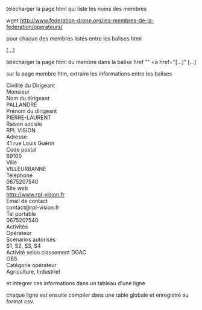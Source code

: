 
télécharger la page html qui liste les noms des membres

wget http://www.federation-drone.org/les-membres-de-la-federation/operateurs/

pour chacun des membres listés entre les balises html 
<div class="upme-field-name ">[...]</div>

télécharger la page html du membre dans la balise href ""
<a href="[...]" [...]</a>


sur la page membre htm, extraire les informations entre les balises

<div id="upme-profile-panel" class="upme-profile-tab-panel upme-main upme-main-"><div class="upme-field upme-view upme-upme_civilite">
	<div class="upme-field-type"><i class="upme-icon upme-icon-none"></i><span>Civilité du Dirigeant</span></div>
	<div class="upme-field-value"><span>Monsieur</span></div>
	</div><div class="upme-clear"></div><div class="upme-field upme-view upme-billing_last_name">
	<div class="upme-field-type"><i class="upme-icon upme-icon-user"></i><span>Nom du dirigeant</span></div>
	<div class="upme-field-value"><span>PALLANDRE</span></div>
	</div><div class="upme-clear"></div><div class="upme-field upme-view upme-billing_first_name">
	<div class="upme-field-type"><i class="upme-icon upme-icon-user"></i><span>Prénom du dirigeant</span></div>
	<div class="upme-field-value"><span>PIERRE-LAURENT</span></div>
	</div><div class="upme-clear"></div><div class="upme-field upme-view upme-billing_company">
	<div class="upme-field-type"><i class="upme-icon upme-icon-ambulance"></i><span>Raison sociale</span></div>
	<div class="upme-field-value"><span>RPL VISION</span></div>
	</div><div class="upme-clear"></div><div class="upme-field upme-view upme-billing_address_1">
	<div class="upme-field-type"><i class="upme-icon upme-icon-envelope"></i><span>Adresse</span></div>
	<div class="upme-field-value"><span>41 rue Louis Guérin</span></div>
	</div><div class="upme-clear"></div><div class="upme-field upme-view upme-billing_postcode">
	<div class="upme-field-type"><i class="upme-icon upme-icon-none"></i><span>Code postal</span></div>
	<div class="upme-field-value"><span>69100</span></div>
	</div><div class="upme-clear"></div><div class="upme-field upme-view upme-billing_city">
	<div class="upme-field-type"><i class="upme-icon upme-icon-university"></i><span>Ville</span></div>
	<div class="upme-field-value"><span>VILLEURBANNE</span></div>
	</div><div class="upme-clear"></div><div class="upme-field upme-view upme-upme_geo_localisation">
	</div><div class="upme-clear"></div><div class="upme-field upme-view upme-billing_phone">
	<div class="upme-field-type"><i class="upme-icon upme-icon-tty"></i><span>Téléphone</span></div>
	<div class="upme-field-value"><span>0675207540</span></div>
	</div><div class="upme-clear"></div><div class="upme-field upme-view upme-user_url">
	<div class="upme-field-type"><i class="upme-icon upme-icon-link"></i><span>Site web</span></div>
	<div class="upme-field-value"><span><a rel="external nofollow" target="_blank" href="http://www.rpl-vision.fr">http://www.rpl-vision.fr</a></span></div>
	</div><div class="upme-clear"></div><div class="upme-field upme-view upme-upme_email_contact">
	<div class="upme-field-type"><i class="upme-icon upme-icon-at"></i><span>Email de contact</span></div>
	<div class="upme-field-value"><span>contact@rpl-vision.fr</span></div>
	</div><div class="upme-clear"></div><div class="upme-field upme-view upme-upme_tel_portable">
	<div class="upme-field-type"><i class="upme-icon upme-icon-bell"></i><span>Tel portable</span></div>
	<div class="upme-field-value"><span>0675207540</span></div>
	</div><div class="upme-clear"></div><div class="upme-field upme-view upme-upme_activites">
	<div class="upme-field-type"><i class="upme-icon upme-icon-none"></i><span>Activités </span></div>
	<div class="upme-field-value">Opérateur</div>
	</div><div class="upme-clear"></div><div class="upme-field upme-view upme-upme_scenarios">
	<div class="upme-field-type"><i class="upme-icon upme-icon-none"></i><span>Scénarios autorisés</span></div>
	<div class="upme-field-value"><span>S1, S2, S3, S4</span></div>
	</div><div class="upme-clear"></div><div class="upme-field upme-view upme-upme_activites_dgac">
	<div class="upme-field-type"><i class="upme-icon upme-icon-none"></i><span>Activité selon classement DGAC</span></div>
	<div class="upme-field-value"><span>OBS</span></div>
	</div>
	<div class="upme-clear"></div><div class="upme-field upme-view upme-upme_categorie_operateur">
	<div class="upme-field-type"><i class="upme-icon upme-icon-none"></i><span>Catégorie opérateur</span></div>
	<div class="upme-field-value"><span>Agriculture, Industriel</span></div>
	</div>
<div class="upme-clear"></div>
</div>

et integrer ces informations dans un tableau d'une ligne

chaque ligne est ensuite compiler dans une table globale et enregistré au format csv.
